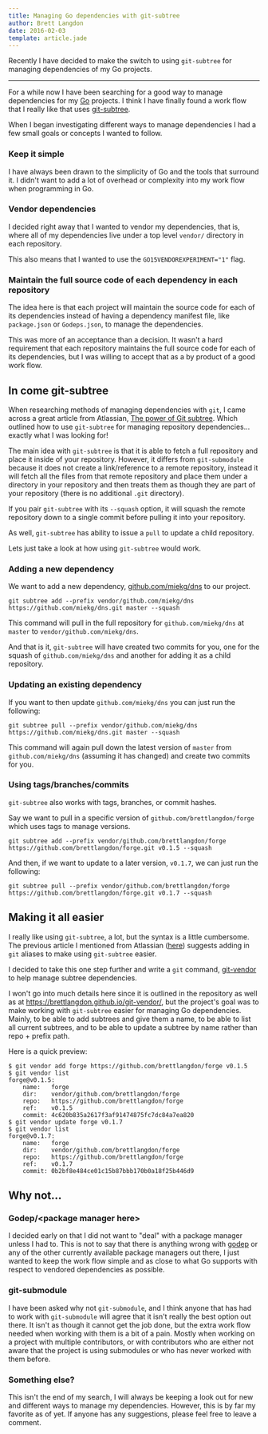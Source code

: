 ```yaml
---
title: Managing Go dependencies with git-subtree
author: Brett Langdon
date: 2016-02-03
template: article.jade
---
```


Recently I have decided to make the switch to using `git-subtree` for managing dependencies of my Go projects.

---

For a while now I have been searching for a good way to manage dependencies for my [Go](https://golang.org/)
projects. I think I have finally found a work flow that I really like that uses
[git-subtree](http://git.kernel.org/cgit/git/git.git/plain/contrib/subtree/git-subtree.txt).

When I began investigating different ways to manage dependencies I had a few small goals or concepts I wanted to follow.

### Keep it simple
I have always been drawn to the simplicity of Go and the tools that surround it.
I didn't want to add a lot of overhead or complexity into my work flow when programming in Go.

### Vendor dependencies
I decided right away that I wanted to vendor my dependencies, that is, where all of my dependencies
live under a top level `vendor/` directory in each repository.

This also means that I wanted to use the `GO15VENDOREXPERIMENT="1"` flag.

### Maintain the full source code of each dependency in each repository
The idea here is that each project will maintain the source code for each of its dependencies
instead of having a dependency manifest file, like `package.json` or `Godeps.json`, to manage the dependencies.

This was more of an acceptance than a decision. It wasn't a hard requirement that
each repository maintains the full source code for each of its dependencies, but
I was willing to accept that as a by product of a good work flow.

## In come git-subtree
When researching methods of managing dependencies with `git`, I came across a great article
from Atlassian, [The power of Git subtree](https://developer.atlassian.com/blog/2015/05/the-power-of-git-subtree/).
Which outlined how to use `git-subtree` for managing repository dependencies... exactly what I was looking for!

The main idea with `git-subtree` is that it is able to fetch a full repository and place
it inside of your repository. However, it differs from `git-submodule` because it does not
create a link/reference to a remote repository, instead it will fetch all the files from that
remote repository and place them under a directory in your repository and then treats them as
though they are part of your repository (there is no additional `.git` directory).

If you pair `git-subtree` with its `--squash` option, it will squash the remote repository
down to a single commit before pulling it into your repository.

As well, `git-subtree` has ability to issue a `pull` to update a child repository.

Lets just take a look at how using `git-subtree` would work.

### Adding a new dependency
We want to add a new dependency, [github.com/miekg/dns](https://github.com/miekg/dns)
to our project.

```
git subtree add --prefix vendor/github.com/miekg/dns https://github.com/miekg/dns.git master --squash
```

This command will pull in the full repository for `github.com/miekg/dns` at `master` to `vendor/github.com/miekg/dns`.

And that is it, `git-subtree` will have created two commits for you, one for the squash of `github.com/miekg/dns`
and another for adding it as a child repository.

### Updating an existing dependency
If you want to then update `github.com/miekg/dns` you can just run the following:

```
git subtree pull --prefix vendor/github.com/miekg/dns https://github.com/miekg/dns.git master --squash
```

This command will again pull down the latest version of `master` from `github.com/miekg/dns` (assuming it has changed)
and create two commits for you.

### Using tags/branches/commits
`git-subtree` also works with tags, branches, or commit hashes.

Say we want to pull in a specific version of `github.com/brettlangdon/forge` which uses tags to manage versions.

```
git subtree add --prefix vendor/github.com/brettlangdon/forge https://github.com/brettlangdon/forge.git v0.1.5 --squash
```

And then, if we want to update to a later version, `v0.1.7`, we can just run the following:

```
git subtree pull --prefix vendor/github.com/brettlangdon/forge https://github.com/brettlangdon/forge.git v0.1.7 --squash
```

## Making it all easier
I really like using `git-subtree`, a lot, but the syntax is a little cumbersome.
The previous article I mentioned from Atlassian ([here](ttps://developer.atlassian.com/blog/2015/05/the-power-of-git-subtree/))
suggests adding in `git` aliases to make using `git-subtree` easier.

I decided to take this one step further and write a `git` command, [git-vendor](https://github.com/brettlangdon/git-vendor)
to help manage subtree dependencies.

I won't go into much details here since it is outlined in the repository as well as at https://brettlangdon.github.io/git-vendor/,
but the project's goal was to make working with `git-subtree` easier for managing Go dependencies.
Mainly, to be able to add subtrees and give them a name, to be able to list all current subtrees,
and to be able to update a subtree by name rather than repo + prefix path.

Here is a quick preview:

```
$ git vendor add forge https://github.com/brettlangdon/forge v0.1.5
$ git vendor list
forge@v0.1.5:
    name:   forge
    dir:    vendor/github.com/brettlangdon/forge
    repo:   https://github.com/brettlangdon/forge
    ref:    v0.1.5
    commit: 4c620b835a2617f3af91474875fc7dc84a7ea820
$ git vendor update forge v0.1.7
$ git vendor list
forge@v0.1.7:
    name:   forge
    dir:    vendor/github.com/brettlangdon/forge
    repo:   https://github.com/brettlangdon/forge
    ref:    v0.1.7
    commit: 0b2bf8e484ce01c15b87bbb170b0a18f25b446d9
```

## Why not...
### Godep/&lt;package manager here&gt;
I decided early on that I did not want to "deal" with a package manager unless I had to.
This is not to say that there is anything wrong with [godep](https://github.com/tools/godep)
or any of the other currently available package managers out there, I just wanted to keep
the work flow simple and as close to what Go supports with respect to vendored dependencies
as possible.

### git-submodule
I have been asked why not `git-submodule`, and I think anyone that has had to work
with `git-submodule` will agree that it isn't really the best option out there.
It isn't as though it cannot get the job done, but the extra work flow needed
when working with them is a bit of a pain. Mostly when working on a project with
multiple contributors, or with contributors who are either not aware that the project
is using submodules or who has never worked with them before.

### Something else?
This isn't the end of my search, I will always be keeping a look out for new and
different ways to manage my dependencies. However, this is by far my favorite as of yet.
If anyone has any suggestions, please feel free to leave a comment.

